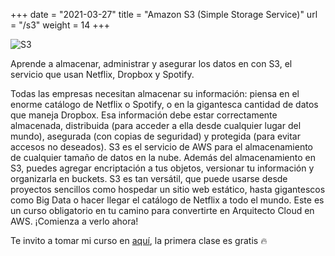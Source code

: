 +++
date = "2021-03-27"
title = "Amazon S3 (Simple Storage Service)"
url = "/s3"
weight = 14
+++

![S3](../images/s3.png)

Aprende a almacenar, administrar y asegurar los datos en con S3, el servicio que usan Netflix, Dropbox y Spotify.

<!--more-->

Todas las empresas necesitan almacenar su información: piensa en el enorme catálogo de Netflix o Spotify, o en la gigantesca cantidad de datos que maneja Dropbox. Esa información debe estar correctamente almacenada, distribuida (para acceder a ella desde cualquier lugar del mundo), asegurada (con copias de seguridad) y protegida (para evitar accesos no deseados). S3 es el servicio de AWS para el almacenamiento de cualquier tamaño de datos en la nube. Además del almacenamiento en S3, puedes agregar encriptación a tus objetos, versionar tu información y organizarla en buckets. S3 es tan versátil, que puede usarse desde proyectos sencillos como hospedar un sitio web estático, hasta gigantescos como Big Data o hacer llegar el catálogo de Netflix a todo el mundo. Este es un curso obligatorio en tu camino para convertirte en Arquitecto Cloud en AWS. ¡Comienza a verlo ahora!

Te invito a tomar mi curso en [aquí](https://ed.team/cursos/s3), la primera clase es gratis 🔥